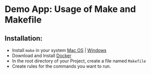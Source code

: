 # Demo App: Usage of Make and Makefile

## Installation:
* Install `make` in your system [Mac OS](https://formulae.brew.sh/formula/make) | [Windows](https://community.chocolatey.org/packages/make)
* Download and Install [Docker](https://www.docker.com/products/docker-desktop/) 
* In the root directory of your Project, create a file named `Makefile`
* Create rules for the commands you want to run.
